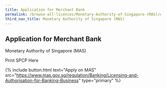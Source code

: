 ```yaml
---
title: Application for Merchant Bank
permalink: /browse-all-licences/Monetary-Authority-of-Singapore-(MAS)/Application-for-Merchant-Bank
third_nav_title: Monetary Authority of Singapore (MAS)
---
```


## Application for Merchant Bank

Monetary Authority of Singapore (MAS)

Print SPCP Here

{% include button.html text="Apply on MAS" src="https://www.mas.gov.sg/regulation/Banking/Licensing-and-Authorisation-for-Banking-Business" type="primary" %}
